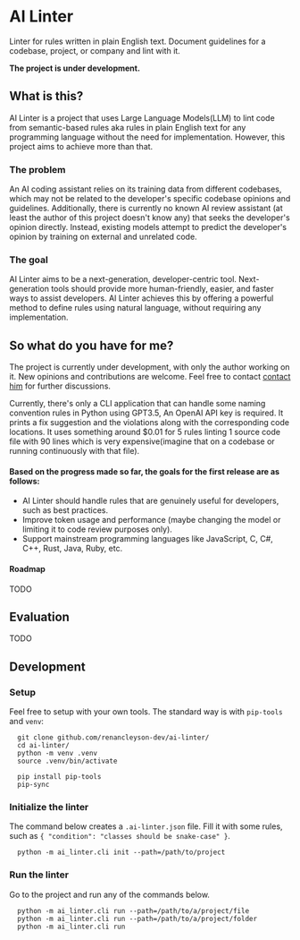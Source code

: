 # AI Linter

Linter for rules written in plain English text. Document guidelines for a codebase, project, or company and lint with it.

**The project is under development.**

## What is this?

AI Linter is a project that uses Large Language Models(LLM) to lint code from semantic-based rules aka rules in plain English text for any programming language without the need for implementation. However, this project aims to achieve more than that.

### The problem

An AI coding assistant relies on its training data from different codebases, which may not be related to the developer's specific codebase opinions and guidelines. Additionally, there is currently no known AI review assistant (at least the author of this project doesn't know any) that seeks the developer's opinion directly. Instead, existing models attempt to predict the developer's opinion by training on external and unrelated code.

### The goal

AI Linter aims to be a next-generation, developer-centric tool. Next-generation tools should provide more human-friendly, easier, and faster ways to assist developers. AI Linter achieves this by offering a powerful method to define rules using natural language, without requiring any implementation.

## So what do you have for me?

The project is currently under development, with only the author working on it. New opinions and contributions are welcome. Feel free to contact [contact him](https://github.com/renancleyson-dev) for further discussions.

Currently, there's only a CLI application that can handle some naming convention rules in Python using GPT3.5, An OpenAI API key is required. It prints a fix suggestion and the violations along with the corresponding code locations. It uses something around $0.01 for 5 rules linting 1 source code file with 90 lines which is very expensive(imagine that on a codebase or running continuously with that file). 

#### Based on the progress made so far, the goals for the first release are as follows:

  - AI Linter should handle rules that are genuinely useful for developers, such as best practices.
  - Improve token usage and performance (maybe changing the model or limiting it to code review purposes only).
  - Support mainstream programming languages like JavaScript, C, C#, C++, Rust, Java, Ruby, etc.

#### Roadmap

TODO

## Evaluation

TODO

## Development
### Setup

Feel free to setup with your own tools. The standard way is with `pip-tools` and `venv`:
```
  git clone github.com/renancleyson-dev/ai-linter/
  cd ai-linter/
  python -m venv .venv
  source .venv/bin/activate

  pip install pip-tools
  pip-sync
```
### Initialize the linter

The command below creates a `.ai-linter.json` file. Fill it with some rules, such as `{ "condition": "classes should be snake-case" }`.
```
  python -m ai_linter.cli init --path=/path/to/project
```

### Run the linter

Go to the project and run any of the commands below.
```
  python -m ai_linter.cli run --path=/path/to/a/project/file
  python -m ai_linter.cli run --path=/path/to/a/project/folder
  python -m ai_linter.cli run
```
